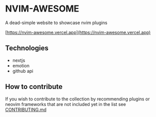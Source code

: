 # NVIM-AWESOME

A dead-simple website to showcase nvim plugins

[https://nvim-awesome.vercel.app](https://nvim-awesome.vercel.app)

## Technologies

- nextjs
- emotion
- github api

## How to contribute

If you wish to contribute to the collection by recommending plugins or neovim frameworks that are not included yet in the list see [CONTRIBUTING.md](data/plugins/CONTRIBUTING.md)
